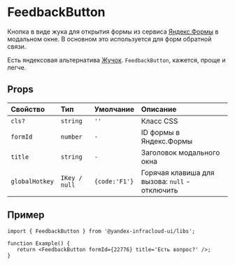 # FeedbackButton

Кнопка в виде жука для открытия формы из сервиса [Яндекс.Формы](https://forms.yandex-team.ru) в модальном окне. В
основном это используется для форм обратной связи.

Есть яндексовая альтернатива [Жучок](https://wiki.yandex-team.ru/bughunter/bugs/).
`FeedbackButton`, кажется, проще и легче.

## Props

| Свойство       | Тип           | Умолчание     | Описание                                       |
| :------------- | :------------ | :------------ | :--------------------------------------------- |
| `cls?`         | `string`      | `''`          | Класс CSS                                      |
| `formId`       | `number`      | `-`           | ID формы в Яндекс.Формы                        |
| `title`        | `string`      | `-`           | Заголовок модального окна                      |
| `globalHotkey` | `IKey / null` | `{code:'F1'}` | Горячая клавиша для вызова: `null` - отключить |

## Пример

```tsx
import { FeedbackButton } from '@yandex-infracloud-ui/libs';

function Example() {
   return <FeedbackButton formId={22776} title='Есть вопрос?' />;
}
```

<!-- STORY -->
